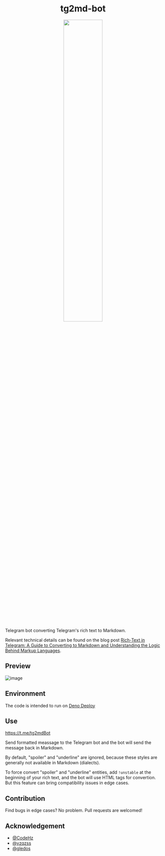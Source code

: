
<h1 align="center">tg2md-bot</h1>

<p align="center">
<img width="50%" src="https://user-images.githubusercontent.com/8279655/216827515-bae89bc8-d00b-4b49-b913-747c31c89d1a.jpg">
</p>

Telegram bot converting Telegram's rich text to Markdown.

Relevant technical details can be found on the blog post [Rich-Text in Telegram: A Guide to Converting to Markdown and Understanding the Logic Behind Markup Languages](https://xirtam.cxumol.com/tg-to-md/).

## Preview

![image](https://user-images.githubusercontent.com/8279655/181170278-ff3b3f6e-f51a-4977-90ba-502ff1768bb1.png)

## Environment

The code is intended to run on [Deno Deploy](https://deno.com/deploy)

## Use

https://t.me/tg2mdBot

Send formatted meassage to the Telegram bot and the bot will send the message back in Markdown.

By default, "spoiler" and "underline" are ignored, because these styles are generally not available in Markdown (dialects).

To force convert "spoiler" and "underline" entities, add `!unstable` at the beginning of your rich text, and the bot will use HTML tags for convertion. But this feature can bring compatibility issues in edge cases.

## Contribution

Find bugs in edge cases? No problem. Pull requests are welcomed!

## Acknowledgement

- [@CodeHz](https://github.com/codehz/)
- [@yzqzss](https://github.com/yzqzss/) 
- [@gledos](https://github.com/gledos)
